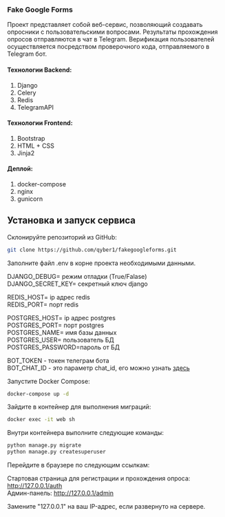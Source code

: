 ### Fake Google Forms
Проект представляет собой веб-сервис, позволяющий создавать опросники с пользовательскими вопросами. Результаты прохождения опросов отправляются в чат в Telegram. Верификация пользователей осуществляется посредством проверочного кода, отправляемого в Telegram бот.

#### Технологии Backend:
1. Django
2. Celery
3. Redis
4. TelegramAPI 

#### Технологии Frontend:
1. Bootstrap
2. HTML + CSS 
3. Jinja2  

#### Деплой:
1. docker-compose
2. nginx
3. gunicorn

## Установка и запуск сервиса
Склонируйте репозиторий из GitHub:  
```bash
git clone https://github.com/qyber1/fakegoogleforms.git
```
Заполните файл .env в корне проекта необходимыми данными.  

DJANGO_DEBUG= режим отладки (True/Falase)  
DJANGO_SECRET_KEY= секретный ключ django  

REDIS_HOST= ip адрес redis  
REDIS_PORT= порт redis  

POSTGRES_HOST= ip адрес postgres  
POSTGRES_PORT= порт postgres  
POSTGRES_NAME= имя базы данных  
POSTGRES_USER= пользователь БД  
POSTGRES_PASSWORD=пароль от БД  

BOT_TOKEN - токен телеграм бота  
BOT_CHAT_ID - это параметр chat_id, его можно узнать [здесь](https://t.me/getmyid_bot)   

Запустите Docker Compose:  
```bash
docker-compose up -d
```

Зайдите в контейнер для выполнения миграций:  
```bash
docker exec -it web sh
```
Внутри контейнера выполните следующие команды:  
```bash
python manage.py migrate
python manage.py createsuperuser
```
Перейдите в браузере по следующим ссылкам:  

Стартовая страница для регистрации и прохождения опроса: http://127.0.0.1/auth  
Админ-панель: http://127.0.0.1/admin  

Замените "127.0.0.1" на ваш IP-адрес, если развернуто на сервере.  